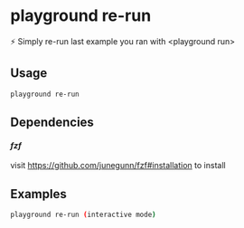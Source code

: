 # playground re-run

⚡ Simply re-run last example you ran with \<playground run\>

## Usage

```bash
playground re-run
```

## Dependencies

#### *fzf*

visit https://github.com/junegunn/fzf#installation to install

## Examples

```bash
playground re-run (interactive mode)
```


